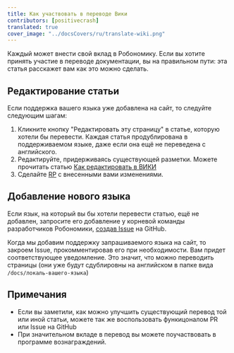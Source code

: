 ```yaml
---
title: Как участвовать в переводе Вики
contributors: [positivecrash]
translated: true
cover_image: "../docsCovers/ru/translate-wiki.png"
---
```


Каждый может внести свой вклад в Робономику. Если вы хотите принять участие в переводе документации, вы на правильном пути: эта статья расскажет вам как это можно сделать.

## Редактирование статьи

Если поддержка вашего языка уже добавлена на сайт, то следуйте следующим шагам:

1. Кликните кнопку "Редактировать эту страницу" в статье, которую хотели бы перевести. Каждая статья продублирована в поддерживаемом языке, даже если она ещё не переведена с английского.
2. Редактируйте, придерживаясь существующей разметки. Можете прочитать статью [Как редактировать в ВИКИ](/docs/edit-wiki)
3. Сделайте [RP](https://docs.github.com/github/collaborating-with-issues-and-pull-requests/creating-a-pull-request) с внесенными вами изменениями.

## Добавление нового языка

Если язык, на который вы бы хотели перевести статью, ещё не добавлен, запросите его добавление у корневой команды разработчиков Робономики, [создав Issue](https://docs.github.com/desktop/contributing-and-collaborating-using-github-desktop/creating-an-issue-or-pull-request) на GitHub.

Когда мы добавим поддержку запрашиваемого языка на сайт, то закроем Issue, прокомментировав его при необходимости. Вам придет соответствующее уведомление. Это значит, что можно переводить страницы (они уже будут сдублировны на английском в папке вида `/docs/локаль-вашего-языка`)

## Примечания
* Если вы заметили, как можно улучшить существующий перевод той или иной статьи, можете так же воспользовать функицоналом PR или Issue на GitHub
* При значительном вкладе в перевод вы можете поучаствовать в программе вознаграждений. 